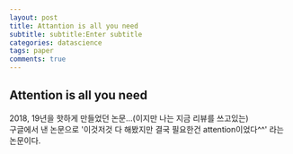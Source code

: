 ```yaml
---
layout: post
title: Attantion is all you need
subtitle: subtitle:Enter subtitle
categories: datascience
tags: paper
comments: true
---
```


## Attention is all you need 
2018, 19년을 핫하게 만들었던 논문...(이지만 나는 지금 리뷰를 쓰고있는)  
구글에서 낸 논문으로 '이것저것 다 해봤지만 결국 필요한건 attention이었다^^' 라는 논문이다.    
